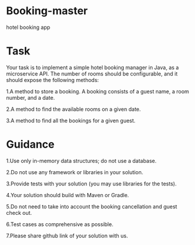 # Booking-master
hotel booking app
# Task
Your task is to implement a simple hotel booking manager in Java, as a microservice API. The
number of rooms should be configurable, and it should expose the following methods:

1.A method to store a booking. A booking consists of a guest name, a room number, and a
date.

2.A method to find the available rooms on a given date.  

3.A method to find all the bookings for a given guest. 


# Guidance
1.Use only in-memory data structures; do not use a database.  

2.Do not use any framework or libraries in your solution.  

3.Provide tests with your solution (you may use libraries for the tests).  

4.Your solution should build with Maven or Gradle.  

5.Do not need to take into account the booking cancellation and guest check out.  

6.Test cases as comprehensive as possible.

7.Please share github link of your solution with us. 
